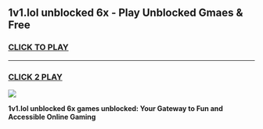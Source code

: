 
## 1v1.lol unblocked 6x - Play Unblocked Gmaes & Free
<h3>
<a href="https://premium.freeplayer.one?title=1v1.lol_unblocked_6x&ref=20F">CLICK TO PLAY</a></h3>
<hr>

<h3>
<a href="https://premium.freeplayer.one?title=1v1.lol_unblocked_6x&ref=20F">CLICK 2 PLAY</a>
  
</h3>

<a href="https://premium.freeplayer.one?title=1v1.lol_unblocked_6x&ref=20F/"><img src="https://clearcache.store/games.png"></a>


**1v1.lol unblocked 6x games unblocked: Your Gateway to Fun and Accessible Online Gaming**
